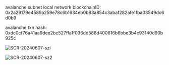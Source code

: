 avalanche subnet local network blockchainID:
0x2a29179e4589a259e78c6b1634eb0b83a854c3abaf282afe1fba03549dc6d0b9

avalanche txn hash:
0xdc0cf76a41aa9dee2bc527ffa1f036dd588d400616b6bbe3b4c93140d90b925c

![SCR-20240607-szi](https://github.com/umutsatir/BUILDH3R_June_Avalanche/assets/34773592/b56beec5-d02b-4fd0-bf7c-bae0799b6b63)

![SCR-20240607-sz2](https://github.com/umutsatir/BUILDH3R_June_Avalanche/assets/34773592/6f182aef-f4b1-430e-a8ba-1737548d65ce)

